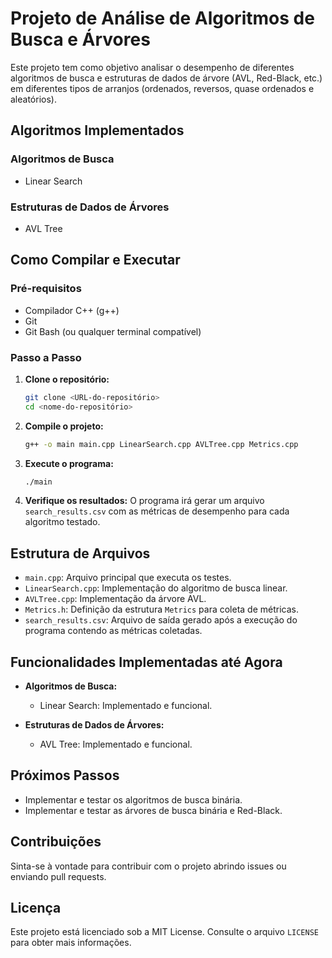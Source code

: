 # Projeto de Análise de Algoritmos de Busca e Árvores

Este projeto tem como objetivo analisar o desempenho de diferentes algoritmos de busca e estruturas de dados de árvore (AVL, Red-Black, etc.) em diferentes tipos de arranjos (ordenados, reversos, quase ordenados e aleatórios).

## Algoritmos Implementados

### Algoritmos de Busca
- Linear Search

### Estruturas de Dados de Árvores
- AVL Tree

## Como Compilar e Executar

### Pré-requisitos

- Compilador C++ (g++)
- Git
- Git Bash (ou qualquer terminal compatível)

### Passo a Passo

1. **Clone o repositório:**
    ```bash
    git clone <URL-do-repositório>
    cd <nome-do-repositório>
    ```

2. **Compile o projeto:**
    ```bash
    g++ -o main main.cpp LinearSearch.cpp AVLTree.cpp Metrics.cpp
    ```

3. **Execute o programa:**
    ```bash
    ./main
    ```

4. **Verifique os resultados:**
    O programa irá gerar um arquivo `search_results.csv` com as métricas de desempenho para cada algoritmo testado.

## Estrutura de Arquivos

- `main.cpp`: Arquivo principal que executa os testes.
- `LinearSearch.cpp`: Implementação do algoritmo de busca linear.
- `AVLTree.cpp`: Implementação da árvore AVL.
- `Metrics.h`: Definição da estrutura `Metrics` para coleta de métricas.
- `search_results.csv`: Arquivo de saída gerado após a execução do programa contendo as métricas coletadas.

## Funcionalidades Implementadas até Agora

- **Algoritmos de Busca:**
  - Linear Search: Implementado e funcional.

- **Estruturas de Dados de Árvores:**
  - AVL Tree: Implementado e funcional.

## Próximos Passos

- Implementar e testar os algoritmos de busca binária.
- Implementar e testar as árvores de busca binária e Red-Black.

## Contribuições

Sinta-se à vontade para contribuir com o projeto abrindo issues ou enviando pull requests.

## Licença

Este projeto está licenciado sob a MIT License. Consulte o arquivo `LICENSE` para obter mais informações.
